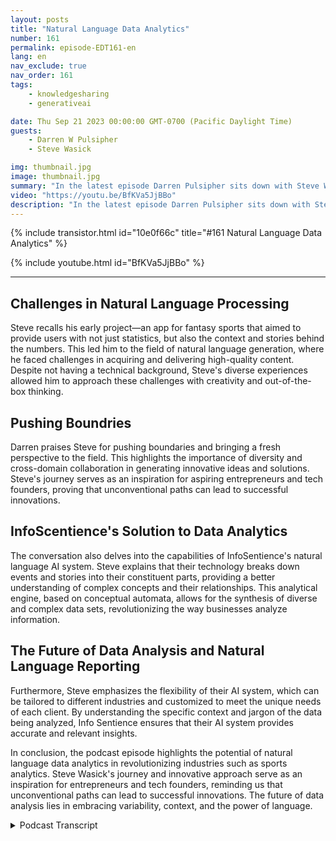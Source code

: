 ```yaml
---
layout: posts
title: "Natural Language Data Analytics"
number: 161
permalink: episode-EDT161-en
lang: en
nav_exclude: true
nav_order: 161
tags:
    - knowledgesharing
    - generativeai

date: Thu Sep 21 2023 00:00:00 GMT-0700 (Pacific Daylight Time)
guests:
    - Darren W Pulsipher
    - Steve Wasick

img: thumbnail.jpg
image: thumbnail.jpg
summary: "In the latest episode Darren Pulsipher sits down with Steve Wasick, the CEO and founder of InfoSentience, to discuss the power and potential of natural language data analytics. Steve, who comes from an unconventional background as an English major turned screenwriter turned lawyer turned tech founder, brings a unique perspective to the field."
video: "https://youtu.be/BfKVa5JjBBo"
description: "In the latest episode Darren Pulsipher sits down with Steve Wasick, the CEO and founder of InfoSentience, to discuss the power and potential of natural language data analytics. Steve, who comes from an unconventional background as an English major turned screenwriter turned lawyer turned tech founder, brings a unique perspective to the field."
---
```


<div>
{% include transistor.html id="10e0f66c" title="#161 Natural Language Data Analytics" %}

{% include youtube.html id="BfKVa5JjBBo" %}
</div>

---

## Challenges in Natural Language Processing

Steve recalls his early project—an app for fantasy sports that aimed to provide users with not just statistics, but also the context and stories behind the numbers. This led him to the field of natural language generation, where he faced challenges in acquiring and delivering high-quality content. Despite not having a technical background, Steve's diverse experiences allowed him to approach these challenges with creativity and out-of-the-box thinking.

## Pushing Boundries 

Darren praises Steve for pushing boundaries and bringing a fresh perspective to the field. This highlights the importance of diversity and cross-domain collaboration in generating innovative ideas and solutions. Steve's journey serves as an inspiration for aspiring entrepreneurs and tech founders, proving that unconventional paths can lead to successful innovations.

## InfoScentience's Solution to Data Analytics

The conversation also delves into the capabilities of InfoSentience's natural language AI system. Steve explains that their technology breaks down events and stories into their constituent parts, providing a better understanding of complex concepts and their relationships. This analytical engine, based on conceptual automata, allows for the synthesis of diverse and complex data sets, revolutionizing the way businesses analyze information.

## The Future of Data Analysis and Natural Language Reporting

Furthermore, Steve emphasizes the flexibility of their AI system, which can be tailored to different industries and customized to meet the unique needs of each client. By understanding the specific context and jargon of the data being analyzed, Info Sentience ensures that their AI system provides accurate and relevant insights.

In conclusion, the podcast episode highlights the potential of natural language data analytics in revolutionizing industries such as sports analytics. Steve Wasick's journey and innovative approach serve as an inspiration for entrepreneurs and tech founders, reminding us that unconventional paths can lead to successful innovations. The future of data analysis lies in embracing variability, context, and the power of language.



<details>
<summary> Podcast Transcript </summary>

<p></p>

</details>
